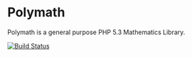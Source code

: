 Polymath
========
 
Polymath is a general purpose PHP 5.3 Mathematics Library. 
 
[![Build Status](https://secure.travis-ci.org/sanderblue/polymath.png?branch=master)](http://travis-ci.org/sanderblue/polymath)

